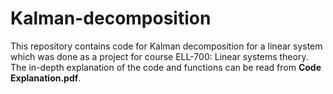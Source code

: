 # Kalman-decomposition

This repository contains code for Kalman decomposition for a linear system which was done as a project for course ELL-700: Linear systems theory.  
The in-depth explanation of the code and functions can be read from **Code Explanation.pdf**.
